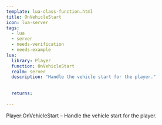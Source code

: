 ```yaml
---
template: lua-class-function.html
title: OnVehicleStart
icon: lua-server
tags:
  - lua
  - server
  - needs-verification
  - needs-example
lua:
  library: Player
  function: OnVehicleStart
  realm: server
  description: "Handle the vehicle start for the player."
  
  
  returns:
    
---
```


<div class="lua__search__keywords">
Player:OnVehicleStart &#x2013; Handle the vehicle start for the player.
</div>
